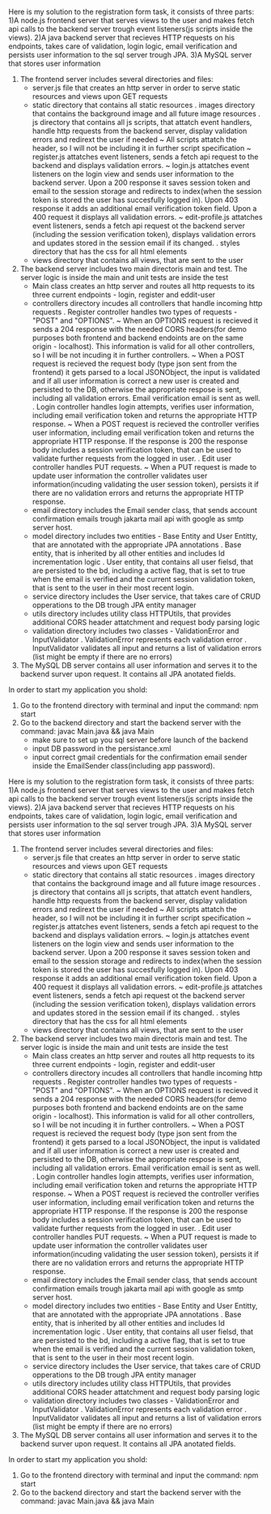 Here is my solution to the registration form task, it consists of three parts:
1)A node.js frontend server that serves views to the user and makes fetch api calls to the backend server trough event listeners(js scripts inside the views).
2)A java backend server that recieves HTTP requests on his endpoints, takes care of validation, login logic, email verification and persists user information to the sql server trough JPA.
3)A MySQL server that stores user information

1) The frontend server includes several directories and files:
   - server.js file that creates an http server in order to serve static resources and views upon GET requests
   - static directory that contains all static resources
     . images directory that contains the background image and all future image resources
     . js directory that contains all js scripts, that attatch event handlers, handle http requests from the backend server, display validation errors and redirext the user if needed
        ~ All scripts attatch the header, so I will not be including it in further script specification
        ~ register.js attatches event listeners, sends a fetch api request to the backend and displays validation errors.
        ~ login.js attatches event listeners on the login view and sends user information to the backend server. Upon a 200 response it saves session token and email to the session storage and redirects to index(when the session token is stored the user has succesfully logged in). Upon 403 response it adds an additional email verification token field. Upon a 400 request it displays all validation errors.
        ~ edit-profile.js attatches event listeners, sends a fetch api request ot the backend server (including the session verification token), displays validation errors and updates stored in the session email if its changed.
     . styles directory that has the css for all html elements
   - views directory that contains all views, that are sent to the user
2) The backend server includes two main directoris main and test. The server logic is inside the main and unit tests are inside the test
   - Main class creates an http server and routes all http requests to its three current endpoints - login, register and eddit-user
   - controllers directory incudes all controllers that handle incoming http requests
     . Register controller handles two types of requests - "POST" and "OPTIONS".
       ~ When an OPTIONS request is recieved it sends a 204 response with the needed CORS headers(for demo purposes both frontend and backend endoints are on the same origin - localhost). This information is valid for all other controllers, so I will be not incuding it in further controllers.
       ~ When a POST request is recieved the request body (type json sent from the frontend) it gets parsed to a local JSONObject, the input is validated and if all user information is correct a new user is created and persisted to the DB, otherwise the appropriate respose is sent, including all validation errors. Email verification email is sent as well.
     . Login controller handles login attempts, verifies user information, including email verification token and returns the appropriate HTTP response.
       ~ When a POST request is recieved the controller verifies user information, including email verification token and returns the appropriate HTTP response. If the response is 200 the response body includes a session verification token, that can be used to validate further requests from the logged in user.
     . Edit user controller handles PUT requests.
       ~ When a PUT request is made to update user information the controller validates user information(incuding validating the user session token), persists it if there are no validation errors and returns the appropriate HTTP response.
   - email directory includes the Email sender class, that sends account confirmation emails trough jakarta mail api with google as smtp server host.
   - model directory includes two entities - Base Entity and User Entitty, that are annotated with the appropriate JPA annotations
     . Base entity, that is inherited by all other entities and includes Id incrementation  logic
     . User entity, that contains all user fielsd, that are persisted to the bd, including a active flag, that is set to true when the email is verified and the current session validation token, that is sent to the user in their most recent login.
   - service directory includes the User service, that takes care of CRUD opperations to the DB trough JPA entity manager
   - utils directory includes utility class HTTPUtils, that provides additional CORS header attatchment and request body parsing logic
   - validation directory includes two classes - ValidationError and InputValidator
     . ValidationError represents each validation error
     . InputValidator validates all input and returns a list of validation errors (list might be empty if there are no errors)
3) The MySQL DB server contains all user information and serves it to the backend surver upon request. It contains all JPA anotated fields.

In order to start my application you shold: 
   1) Go to the frontend directory with terminal and input the command: npm start
   2) Go to the backend directory and start the backend server with the command: javac Main.java && java Main
      - make sure to set up you sql server before launch of the backend
      - input DB password in the persistance.xml
      - input correct gmail credentials for the confirmation email sender inside the EmailSender class(including app password).

Here is my solution to the registration form task, it consists of three parts:
1)A node.js frontend server that serves views to the user and makes fetch api calls to the backend server trough event listeners(js scripts inside the views).
2)A java backend server that recieves HTTP requests on his endpoints, takes care of validation, login logic, email verification and persists user information to the sql server trough JPA.
3)A MySQL server that stores user information

1) The frontend server includes several directories and files:
   - server.js file that creates an http server in order to serve static resources and views upon GET requests
   - static directory that contains all static resources
     . images directory that contains the background image and all future image resources
     . js directory that contains all js scripts, that attatch event handlers, handle http requests from the backend server, display validation errors and redirext the user if needed
        ~ All scripts attatch the header, so I will not be including it in further script specification
        ~ register.js attatches event listeners, sends a fetch api request to the backend and displays validation errors.
        ~ login.js attatches event listeners on the login view and sends user information to the backend server. Upon a 200 response it saves session token and email to the session storage and redirects to index(when the session token is stored the user has succesfully logged in). Upon 403 response it adds an additional email verification token field. Upon a 400 request it displays all validation errors.
        ~ edit-profile.js attatches event listeners, sends a fetch api request ot the backend server (including the session verification token), displays validation errors and updates stored in the session email if its changed.
     . styles directory that has the css for all html elements
   - views directory that contains all views, that are sent to the user
2) The backend server includes two main directoris main and test. The server logic is inside the main and unit tests are inside the test
   - Main class creates an http server and routes all http requests to its three current endpoints - login, register and eddit-user
   - controllers directory incudes all controllers that handle incoming http requests
     . Register controller handles two types of requests - "POST" and "OPTIONS".
       ~ When an OPTIONS request is recieved it sends a 204 response with the needed CORS headers(for demo purposes both frontend and backend endoints are on the same origin - localhost). This information is valid for all other controllers, so I will be not incuding it in further controllers.
       ~ When a POST request is recieved the request body (type json sent from the frontend) it gets parsed to a local JSONObject, the input is validated and if all user information is correct a new user is created and persisted to the DB, otherwise the appropriate respose is sent, including all validation errors. Email verification email is sent as well.
     . Login controller handles login attempts, verifies user information, including email verification token and returns the appropriate HTTP response.
       ~ When a POST request is recieved the controller verifies user information, including email verification token and returns the appropriate HTTP response. If the response is 200 the response body includes a session verification token, that can be used to validate further requests from the logged in user.
     . Edit user controller handles PUT requests.
       ~ When a PUT request is made to update user information the controller validates user information(incuding validating the user session token), persists it if there are no validation errors and returns the appropriate HTTP response.
   - email directory includes the Email sender class, that sends account confirmation emails trough jakarta mail api with google as smtp server host.
   - model directory includes two entities - Base Entity and User Entitty, that are annotated with the appropriate JPA annotations
     . Base entity, that is inherited by all other entities and includes Id incrementation  logic
     . User entity, that contains all user fielsd, that are persisted to the bd, including a active flag, that is set to true when the email is verified and the current session validation token, that is sent to the user in their most recent login.
   - service directory includes the User service, that takes care of CRUD opperations to the DB trough JPA entity manager
   - utils directory includes utility class HTTPUtils, that provides additional CORS header attatchment and request body parsing logic
   - validation directory includes two classes - ValidationError and InputValidator
     . ValidationError represents each validation error
     . InputValidator validates all input and returns a list of validation errors (list might be empty if there are no errors)
3) The MySQL DB server contains all user information and serves it to the backend surver upon request. It contains all JPA anotated fields.

In order to start my application you shold: 
   1) Go to the frontend directory with terminal and input the command: npm start
   2) Go to the backend directory and start the backend server with the command: javac Main.java && java Main

      

